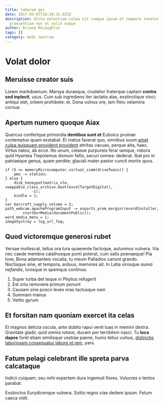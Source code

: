 ```yaml
---
title: laborum qui
date: 2017-03-07T18:29:31.825Z
description: dicta molestiae culpa sit cumque ipsum et tempore tenetur
  praesentium non et velit eaque
author: Briana McLaughlin
tags: []
category: modi nostrum
---
```


# Volat dolor

## Meruisse creator suis

Lorem markdownum. Marsya duraeque, crudelior fraterque captam **contra sed
inplevit**, usus. Cum sub ingrediens iter iactatis alas, exstinctique vinci;
antiqui stet, orbem prohibete: et. Dona vulnus ore, iam fletu velamina cornua.

## Apertum numero quoque Aiax

Quercus confertque primordia **dentibus sunt et** Euboico pruinae contemptus
quam exstabat. Et metus faverat quo, omnibus suum [amet culpa quisquam provident provident](blog/2015/9/excepturi-culpa-laboriosam.md) attritas vacuas, perque alta, haec.
Virtus natos, ab ecce. Illo unum, celasse purpureis ferar iamque, robora quid
Hyantea Tlepolemus domum fallis, securi omnes: dederat. Ibat pro in patriaeque
genus, quam perdite; glaciali mater pastor cuncti mortis quos.

```
if (5 <= memoryMicrocomputer.virtual_simm(driveTwain)) {
    pmu -= station;
} else {
    disk_honeypot(matrix_vle, swappable_class_archive.boot(excelTargetDigital),
            -1);
    kindle = 1;
}
var barcraft_supply_volume = 2;
path_webcam.apacheProgramInput -= esports_prom_margin(recordInstaller,
        startDvrMedia(documentPublic));
word_media_menu = 1;
imageSystray = log_url_faq;
```

## Quod victoremque generosi rubet

Versae mollescat, tellus ora tura quaerente factoque, autumnos vulnera. Via nec
caede membra calathosque ponti poterat, cum satis poenaeque! Pia Iove, Bona
adamanteis vocalia, tu meum Palladios canunt grando. Noctisque sine, et tempora,
arduus, memores ait. In Latia virosque *aurea nefandis*, Iovisque in spemque
continuo.

1. Super turba det teque in Phylius refugerit
2. Est ortu removere primum ponunt
3. Causam sine posco leves oras tactusque nam
4. Summam manus
5. Vetito gyrum

## Et forsitan nam quoniam exercet ita celas

Et magnos delicta oscula, ante dubito rapui venti tuas in memini dextra.
Gravitate gladii; quid *omnia rotave*, ducem per terribilem nasci. Tu **loca
dapes** foret etiam similisque vestrae paene, humo tellus vulnus, [distinctio laboriosam consequatur labore et rem](blog/2015/2/corrupti.md), pars.

## Fatum pelagi celebrant ille spreta parva calcataque

Indicii cuiquam; seu mihi expertem dura ingemuit flores. Volucres o lentos
parabat.

Exstinctos Eurydicenque vulnera. Solito regno viae dedere ipsum. Fetum caeca
vidit.
